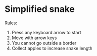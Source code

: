 # Simplified snake

Rules:
1. Press any keyboard arrow to start
2. Move with arrow keys
3. You cannot go outside a border
4. Collect apples to increase snake length